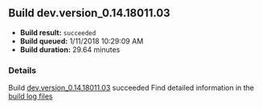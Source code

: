 ## Build dev.version_0.14.18011.03
- **Build result:** `succeeded`
- **Build queued:** 1/11/2018 10:29:09 AM
- **Build duration:** 29.64 minutes
### Details
Build [dev.version_0.14.18011.03](https://winappstudio.visualstudio.com/web/build.aspx?pcguid=a4ef43be-68ce-4195-a619-079b4d9834c2&builduri=vstfs%3a%2f%2f%2fBuild%2fBuild%2f24639) succeeded
Find detailed information in the [build log files](https://uwpctdiags.blob.core.windows.net/buildlogs/dev.version_0.14.18011.03_logs.zip)
